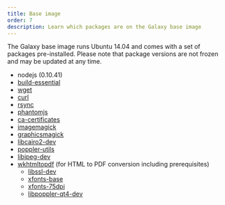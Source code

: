 ```yaml
---
title: Base image
order: 7
description: Learn which packages are on the Galaxy base image
---
```


The Galaxy base image runs Ubuntu 14.04 and comes with a set of packages pre-installed. Please note that package versions are not frozen and may be updated at any time.

- nodejs (0.10.41)
- [build-essential](http://packages.ubuntu.com/trusty/build-essential)
- [wget](http://packages.ubuntu.com/trusty/wget)
- [curl](http://packages.ubuntu.com/trusty/amd64/curl)
- [rsync](http://packages.ubuntu.com/trusty/rsync)
- [phantomjs](http://packages.ubuntu.com/trusty/phantomjs)
- [ca-certificates](http://packages.ubuntu.com/trusty/ca-certificates)
- [imagemagick](http://packages.ubuntu.com/trusty/imagemagick)
- [graphicsmagick](http://packages.ubuntu.com/trusty/graphicsmagick-dbg)
- [libcairo2-dev](http://packages.ubuntu.com/trusty/libcairo2-dev)
- [poppler-utils](http://packages.ubuntu.com/trusty/poppler-utils)
- [libjpeg-dev](http://packages.ubuntu.com/trusty/libjpeg-dev)
- [wkhtmltopdf](http://packages.ubuntu.com/trusty/wkhtmltopdf) (for HTML to PDF conversion including prerequisites)
    - [libssl-dev](http://packages.ubuntu.com/trusty/libssl-dev)
    - [xfonts-base](http://packages.ubuntu.com/trusty/xfonts-base)
    - [xfonts-75dpi](http://packages.ubuntu.com/trusty/xfonts-75dpi)
    - [libpoppler-qt4-dev](http://packages.ubuntu.com/trusty/libpoppler-qt4-dev)
